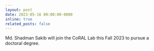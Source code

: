 ```yaml
---
layout: post
date: 2023-05-16 00:00:00-0000
inline: true
related_posts: false
---
```


Md. Shadman Sakib will join the CoRAL Lab this Fall 2023 to pursue a doctoral degree.
